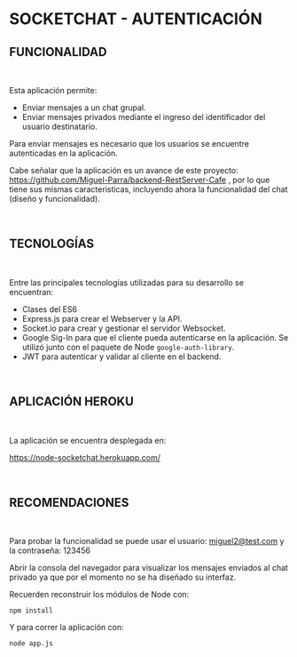 # SOCKETCHAT - AUTENTICACIÓN

## **FUNCIONALIDAD**

<br>

Esta aplicación permite:

- Enviar mensajes a un chat grupal.
- Enviar mensajes privados mediante el ingreso del identificador del usuario destinatario.

Para enviar mensajes es necesario que los usuarios se encuentre autenticadas en la aplicación.

Cabe señalar que la aplicación es un avance de este proyecto: https://github.com/Miguel-Parra/backend-RestServer-Cafe   , por lo que tiene sus mismas caracteristicas, incluyendo ahora la funcionalidad del chat (diseño y funcionalidad).

<br>

## **TECNOLOGÍAS**

<br>

Entre las principales tecnologías utilizadas para su desarrollo se encuentran:

- Clases del ES6
- Express.js para crear el Webserver y la API.
- Socket.io para crear y gestionar el servidor Websocket.
- Google Sig-In para que el cliente pueda autenticarse en la aplicación. Se utilizó junto con el paquete de Node `google-auth-library`.
- JWT para autenticar y validar al cliente en el backend.
  

<br>

## **APLICACIÓN HEROKU**

<br>

La aplicación se encuentra desplegada en:

https://node-socketchat.herokuapp.com/

<br>

## **RECOMENDACIONES**

<br>

Para probar la funcionalidad se puede usar el usuario: miguel2@test.com y la contraseña: 123456

Abrir la consola del navegador para visualizar los mensajes enviados al chat privado ya que por el momento no se ha diseñado su interfaz. 


Recuerden reconstruir los módulos de Node con:
```
npm install 
```
Y para correr la aplicación con:
```
node app.js
```